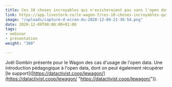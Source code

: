 ```yaml
---
title: Ces 10 choses incroyables qui n'existeraient pas sans l'open data
link: https://app.livestorm.co/le-wagon-7/ces-10-choses-incroyables-qui-nexisteraient-pas-sans-lopen-data/
image: "/uploads/capture-d-ecran-du-2020-12-09-21-36-54.png"
date: 2020-12-09T00:00:00+01:00
tags:
- webinar
- présentation
weight: "300"

---
```

Joël Gombin présente pour le Wagon des cas d'usage de l'open data. Une introduction pédagogique à l'open data, dont on peut également récupérer \[le support\]([https://datactivist.coop/lewagon/](https://datactivist.coop/lewagon/ "https://datactivist.coop/lewagon/")).